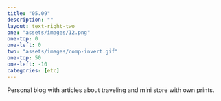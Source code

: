 ```yaml
---
title: "05.09"
description: ""
layout: text-right-two
one: "assets/images/12.png"
one-top: 0
one-left: 0
two: "assets/images/comp-invert.gif"
one-top: 50
one-left: -10
categories: [etc]
---
```


Personal blog with articles about traveling and mini store with own prints.